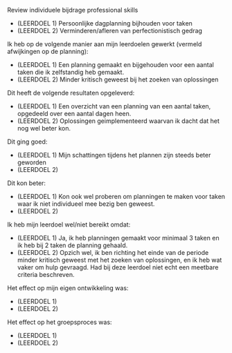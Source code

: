 Review individuele bijdrage professional skills
- (LEERDOEL 1) Persoonlijke dagplanning bijhouden voor taken
- (LEERDOEL 2) Verminderen/afleren van perfectionistisch gedrag

Ik heb op de volgende manier aan mijn leerdoelen gewerkt (vermeld afwijkingen op de planning):
- (LEERDOEL 1) Een planning gemaakt en bijgehouden voor een aantal taken die ik zelfstandig heb gemaakt.
- (LEERDOEL 2) Minder kritisch geweest bij het zoeken van oplossingen

Dit heeft de volgende resultaten opgeleverd:
- (LEERDOEL 1) Een overzicht van een planning van een aantal taken, opgedeeld over een aantal dagen heen.
- (LEERDOEL 2) Oplossingen geimplementeerd waarvan ik dacht dat het nog wel beter kon.

Dit ging goed:
- (LEERDOEL 1) Mijn schattingen tijdens het plannen zijn steeds beter geworden
- (LEERDOEL 2) 

Dit kon beter:
- (LEERDOEL 1) Kon ook wel proberen om planningen te maken voor taken waar ik niet individueel mee bezig ben geweest.
- (LEERDOEL 2) 

Ik heb mijn leerdoel wel/niet bereikt omdat:
- (LEERDOEL 1) Ja, ik heb planningen gemaakt voor minimaal 3 taken en ik heb bij 2 taken de planning gehaald.
- (LEERDOEL 2) Opzich wel, ik ben richting het einde van de periode minder kritisch geweest met het zoeken van oplossingen, en ik heb wat vaker om hulp gevraagd. Had bij deze leerdoel niet echt een meetbare criteria beschreven.

Het effect op mijn eigen ontwikkeling was:
- (LEERDOEL 1) 
- (LEERDOEL 2) 

Het effect op het groepsproces was:
- (LEERDOEL 1) 
- (LEERDOEL 2) 
